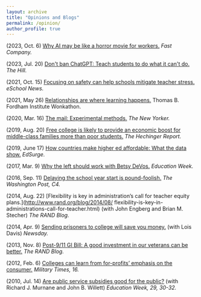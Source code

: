 ```yaml
---
layout: archive
title: "Opinions and Blogs"
permalink: /opinion/
author_profile: true
---
```

  
(2023, Oct. 6)  [Why AI may be like a horror movie for workers.](https://www.fastcompany.com/90962123/why-ai-may-be-like-a-horror-movie-for-workers-according-to-an-education-professor) *Fast Company.*  
  
(2023, Jul. 20) [Don't ban ChatGPT: Teach students to do what it can't do.](https://thehill.com/opinion/technology/4105892-dont-ban-chatgpt-teach-students-to-do-what-it-cant-do/) *The Hill.*
  
(2021, Oct. 15) [Focusing on safety can help schools mitigate teacher stress.](https://www.eschoolnews.com/2021/10/15/focusing-on-safety-can-help-schools-mitigate-teacher-stress/) *eSchool News.*  
  
(2021, May 26)  [Relationships are where learning happens.](https://fordhaminstitute.org/national/commentary/relationships-are-where-learning-happens) Thomas B. Fordham Institute Wonkathon.  
  
(2020, Mar. 16) [The mail: Experimental methods.](https://www.newyorker.com/magazine/2020/03/16/letters-from-the-march-16-2020-issue) *The New Yorker.*  
  
(2019, Aug. 20) [Free college is likely to provide an economic boost for middle-class families more than poor students.](https://hechingerreport.org/opinion-access-to-free-tuition/) *The Hechinger Report.*  
  
(2019, June 17) [How countries make higher ed affordable: What the data show.](https://www.edsurge.com/news/2019-06-17-how-countries-make-higher-ed-affordable-what-the-data-shows) *EdSurge.*  
  
(2017, Mar. 9)  [Why the left should work with Betsy DeVos.](http://www.edweek.org/ew/articles/2017/03/09/why-the-left-should-work-with-betsy.html) *Education Week.*  

(2016, Sep. 11) [Delaying the school year start is pound-foolish.](https://www.washingtonpost.com/opinions/a-later-school-start-in-maryland-is-penny-wise-and-pound-foolish/2016/09/08/9589d898-743b-11e6-be4f-3f42f2e5a49e_story.html) *The Washington Post, C4.*  
   
(2014, Aug. 22) [Flexibility is key in administration’s call for teacher equity plans.](http://www.rand.org/blog/2014/08/ flexibility-is-key-in-administrations-call-for-teacher.html) (with John Engberg and Brian M. Stecher) *The RAND Blog.*  
   
(2014, Apr. 9)  [Sending prisoners to college will save you money.](http://www.newsday.com/opinion/oped/sending-prisoners-to-college-will-save-you-money-lois-davis-and-jennifer-steele-1.7658934) (with Lois Davis) *Newsday.*  
   
(2013, Nov. 8)  [Post-9/11 GI Bill: A good investment in our veterans can be better.](http://www.rand.org/blog/2013/11/post-911-gi-bill-a-good-investment-in-our-veterans.html) *The RAND Blog.*  
   
(2012, Feb. 6)  [Colleges can learn from for-profits’ emphasis on the consumer.](https://www.rand.org/blog/2012/02/colleges-can-learn-from-for-profits-emphasis-on-the.html) *Military Times, 16.*  
  
(2010, Jul. 14) [Are public service subsidies good for the public?](https://www.edweek.org/policy-politics/opinion-are-public-service-subsidies-good-for-the-public/2010/07) (with Richard J. Murnane and John B. Willett) *Education Week, 29, 30-32.*  
  
